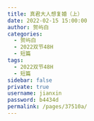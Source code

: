 ```yaml
---
title: 真君大人想复婚（上）
date: 2022-02-15 15:00:00
author: 贺屿白
categories: 
  - 贺屿白
  - 2022双节48H
  - 短篇
tags: 
  - 2022双节48H
  - 短篇
sidebar: false
private: true
username: jianxin
password: b4434d
permalink: /pages/37510a/
---
```


